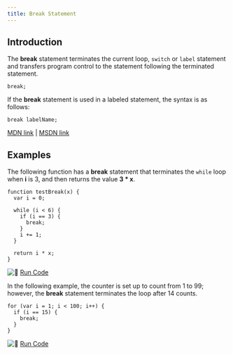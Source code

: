 ```yaml
---
title: Break Statement
---
```

## Introduction

The **break** statement terminates the current loop, `switch` or `label` statement and transfers program control to the statement following the terminated statement.

    break;

If the **break** statement is used in a labeled statement, the syntax is as follows:

    break labelName;

<a href='https://developer.mozilla.org/en-US/docs/Web/JavaScript/Reference/Statements/break' target='_blank' rel='nofollow'>MDN link</a> | <a href='https://msdn.microsoft.com/en-us/library/3fhdxafb.aspx' target='_blank' rel='nofollow'>MSDN link</a>

## Examples

The following function has a **break** statement that terminates the `while` loop when **i** is 3, and then returns the value **3 * x**.

    function testBreak(x) {
      var i = 0;

      while (i < 6) {
        if (i == 3) {
          break;
        }
        i += 1;
      }

      return i * x;
    }

![:rocket:](//forum.freecodecamp.com/images/emoji/emoji_one/rocket.png?v=2 ":rocket:") <a href='https://repl.it/C7VM/0' target='_blank' rel='nofollow'>Run Code</a>

In the following example, the counter is set up to count from 1 to 99; however, the **break** statement terminates the loop after 14 counts.

    for (var i = 1; i < 100; i++) {
      if (i == 15) {
        break;
      }
    }

![:rocket:](//forum.freecodecamp.com/images/emoji/emoji_one/rocket.png?v=2 ":rocket:") <a href='https://repl.it/C7VO/0' target='_blank' rel='nofollow'>Run Code</a>
